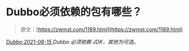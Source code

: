 <!--yml
category: 未分类
date: 0001-01-01 00:00:00
-->

# Dubbo必须依赖的包有哪些？

> 原文：[https://zwmst.com/1189.html](https://zwmst.com/1189.html)

   [ *Dubbo* ](https://zwmst.com/dubbo)*[ <time datetime="2021-08-15T10:41:24+08:00"> 2021-08-15 </time> ](https://zwmst.com/1189.html)  Dubbo 必须依赖 JDK，其他为可选。*